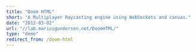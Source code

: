 ```yaml
---
title: "Doom HTML"
short: "A Multiplayer Raycasting engine using WebSockets and canvas."
date: "2012-03-02"
url: "//lab.mariusgundersen.net/DoomHTML/"
type: "demo"
redirect_from: /doom-html
---
```



